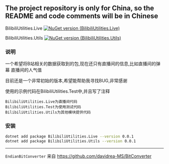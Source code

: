 The project repository is only for China, so the README and code comments will be in Chinese
---
BilibiliUtilities.Live [![NuGet version (BilibiliUtilities.Live)](https://img.shields.io/nuget/v/BilibiliUtilities.Live.svg?style=flat-square)](https://www.nuget.org/packages/BilibiliUtilities.Live/)

BilibiliUtilities.Utils [![NuGet version (BilibiliUtilities.Utils)](https://img.shields.io/nuget/v/BilibiliUtilities.Live.svg?style=flat-square)](https://www.nuget.org/packages/BilibiliUtilities.Live/)
### 说明

一个希望将B站相关的数据获取到的包,现在还只有直播间的信息,比如直播间的弹幕 直播间的人气值 

目前还是一个非常初始的版本,希望能帮助我寻找BUG,非常感谢

使用的示例代码在BilibiliUtilities.Test中,并且写了注释

```
BilibiliUtilities.Live为直播间代码
BilibiliUtilities.Test为使用测试代码
BilibiliUtilities.Utils为其他模块提供代码
```

### 安装
```bash
dotnet add package BilibiliUtilities.Live --version 0.0.1
dotnet add package BilibiliUtilities.Utils --version 0.0.1
```

___
`EndianBitConverter` 来自 https://github.com/davidrea-MS/BitConverter
